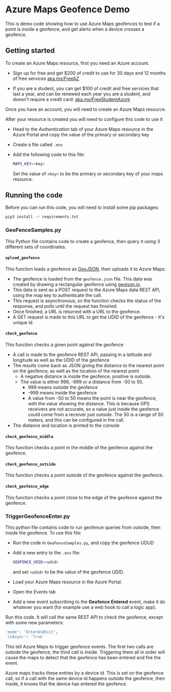# Azure Maps Geofence Demo

This is demo code showing how to use Azure Maps geofences to test if a point is inside a geofence, and get alerts when a device crosses a geofence.

## Getting started

To create an Azure Maps resource, first you need an Azure account.

* Sign up for free and get $200 of credit to use for 30 days and 12 months of free services
  [aka.ms/FreeAZ](https://aka.ms/FreeAZ)

* If you are a student, you can get $100 of credit and free services that last a year,
  and can be renewed each year you are a student, and doesn't require a credit card:
  [aka.ms/FreeStudentAzure](https://aka.ms/FreeStudentAzure)

Once you have an account, you will need to create an Azure Maps resource.

After your resource is created you will need to configure this code to use it

* Head to the *Authentication* tab of your Azure Maps resource in the Azure Portal and copy the value of the primary or secondary key
* Create a file called `.env`
* Add the following code to this file:

  ```sh
  MAPS_KEY=<key>
  ```

  Set the value of `<key>` to be the primary or secondary key of your maps resource.

## Running the code

Before you can run this code, you will need to install some pip packages:

```sh
pip3 install -r requirements.txt
```

### GeoFenceSamples.py

This Python file contains code to create a geofence, then query it using 3 different sets of coordinates.

#### `upload_geofence`

This function loads a geofence as [GeoJSON](http://geojson.org/), then uploads it to Azure Maps:

* The geofence is loaded from the `geofence.json` file. This data was created by drawing a rectangular geofence using [geojson.io](http://geojson.io/).
* This data is sent as a POST request to the Azure Maps data REST API, using the map key to authenticate the call.
* This request is asynchronous, so the function checks the status of the response, and polls until the request has finished.
* Once finished, a URL is returned with a URL to the geofence.
* A GET request is made to this URL to get the UDID of the geofence - it's unique id.

#### `check_geofence`

This function checks a given point against the geofence

* A call is made to the geofence REST API, passing in a latitude and longitude as well as the UDID of the geofence
* The results come back as JSON giving the distance to the nearest point on the geofence, as well as the location of the nearest point
  * A negative distance is inside the geofence, positive is outside.
  * The value is either 999, -999 or a distance from -50 to 50.
    * 999 means outside the geofence
    * -999 means inside the geofence
    * A value from -50 to 50 means the point is near the geofence, with the value showing the distance. This is because GPS receivers are not accurate, so a value just inside the geofence could come from a receiver just outside. The 50 is a range of 50 meters, and this can be configured in the call.
* The distance and location is printed to the console

#### `check_geofence_middle`

This function checks a point in the middle of the geofence against the geofence.

#### `check_geofence_outside`

This function checks a point outside of the geofence against the geofence.

#### `check_geofence_edge`

This function checks a point close to the edge of the geofence against the geofence.

### TriggerGeofenceEnter.py

This python file contains code to run geofence queries from outside, then inside the geofence. To use this file:

* Run the code in `GeoFenceSamples.py`, and copy the geofence UDUD
* Add a new entry to the `.env` file:

  ```sh
  GEOFENCE_UDID=<udid>
  ```

  and set `<udid>` to be the value of the geofence UDID.

* Load your Azure Maps resource in the Azure Portal.

* Open the *Events* tab

* Add a new event subscribing to the **Geofence Entered** event, make it do whatever you want (for example use a web hook to call a logic app).

Run this code. It will call the same REST API to check the geofence, except with some new parameters:

```sh
'mode': 'EnterAndExit',
'isAsync': 'True'
```

This tell Azure Maps to trigger geofence events. The first two calls are outside the geofence, the third call is inside. Triggering them all in order will cause the maps to detect that the geofence has been entered and fire the event.

Azure maps tracks these entries by a device id. This is set on the geofence call, so if a call with the same device id happens outside the geofence, then inside, it knows that the device has entered the geofence.